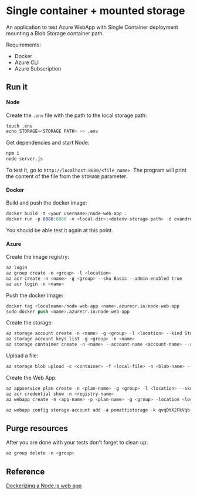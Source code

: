 # Single container + mounted storage

An application to test Azure WebApp with Single Container deployment mounting a Blob Storage container path.

Requirements:
- Docker
- Azure CLI
- Azure Subscription

## Run it

#### Node

Create the `.env` file with the path to the local storage path:

```s
touch .env
echo STORAGE=<STORAGE PATH> >> .env
```

Get dependencies and start Node:

```s
npm i
node server.js
```

To test it, go to `http://localhost:8080/<file_name>`. The program will print the content of the file from the `STORAGE` parameter.

#### Docker

Build and push the docker image:

```s
docker build -t <your username>/node-web-app .
docker run -p 8080:8080 -v <local-dir>:<dotenv-storage-path> -d evandropomatti/node-web-app
```

You should be able test it again at this point.

#### Azure

Create the image registry:

```s
az login
az group create -n <group> -l <location>
az acr create -n <name> -g <group> --sku Basic --admin-enabled true
az acr login -n <name>
```

Push the docker image:

```s
docker tag <localname>/node-web-app <name>.azurecr.io/node-web-app
sudo docker push <name>.azurecr.io/node-web-app
```

Create the storage:

```s
az storage account create -n <name> -g <group> -l <location> --kind StorageV2 --sku Standard_LRS
az storage account keys list -g <group> -n <name>
az storage container create -n <name> --account-name <account-name> --account-key <key>
```

Upload a file:

```s
az storage blob upload -c <container> -f <local-file> -n <blob-name> --account-name <account-name> --account-key <account-key>
```

Create the Web App:

```s
az appservice plan create -n <plan-name> -g <group> -l <location> --sku F1
az acr credential show -n <registry-name>
az webapp create -n <app-name> -p <plan-name> -g <group> -location <location> -i <image-name> -s <registry-user> -w <registry-password>

az webapp config storage-account add -a pomattistorage -k qvqDtX2FkVqb+s615s68g2kiHxdKSxezPPzvvbF+ilQLKno7yG5fJM/ldhiGmnV91K7K2N2GlJGl9VZT8Ld3dA== -i awsomefiles -sn /tmp/awsomefiles -t AzureBlob -m /


```


## Purge resources

After you are done with your tests don't forget to clean up:

```s
az group delete -n <group>
```

## Reference

[Dockerizing a Node.js web app](1)

[1]: https://nodejs.org/en/docs/guides/nodejs-docker-webapp/